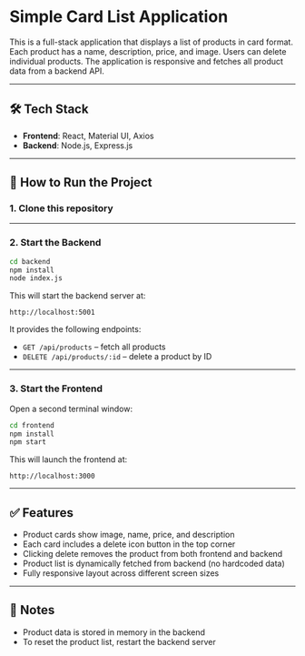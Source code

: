# Simple Card List Application

This is a full-stack application that displays a list of products in card format. Each product has a name, description, price, and image. Users can delete individual products. The application is responsive and fetches all product data from a backend API.

---

## 🛠 Tech Stack

- **Frontend**: React, Material UI, Axios
- **Backend**: Node.js, Express.js

---

## 🚀 How to Run the Project

### 1. Clone this repository

---

### 2. Start the Backend

```bash
cd backend
npm install
node index.js
```

This will start the backend server at:

```
http://localhost:5001
```

It provides the following endpoints:

- `GET /api/products` – fetch all products
- `DELETE /api/products/:id` – delete a product by ID

---

### 3. Start the Frontend

Open a second terminal window:

```bash
cd frontend
npm install
npm start
```

This will launch the frontend at:

```
http://localhost:3000
```

---

## ✅ Features

- Product cards show image, name, price, and description
- Each card includes a delete icon button in the top corner
- Clicking delete removes the product from both frontend and backend
- Product list is dynamically fetched from backend (no hardcoded data)
- Fully responsive layout across different screen sizes

---

## 🔁 Notes

- Product data is stored in memory in the backend
- To reset the product list, restart the backend server

